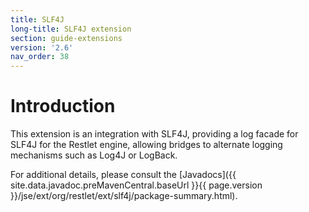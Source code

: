 ```yaml
---
title: SLF4J
long-title: SLF4J extension
section: guide-extensions
version: '2.6'
nav_order: 38
---
```

# Introduction

This extension is an integration with SLF4J, providing a log facade for
SLF4J for the Restlet engine, allowing bridges to alternate logging
mechanisms such as Log4J or LogBack.

For additional details, please consult the
[Javadocs]({{ site.data.javadoc.preMavenCentral.baseUrl }}{{ page.version }}/jse/ext/org/restlet/ext/slf4j/package-summary.html).

